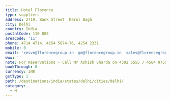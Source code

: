 ```yaml
---
title: Hotel Florence
type: suppliers
address: 2719, Bank Street  Karol Bagh
city: Delhi
country: India
postalCode: 110 005
areaCode: '11'
phone: 4714 4714, 4154 5674-76, 4254 2331
mobile: 0
email: 'resvn@florencegroup.in  gm@florencegroup.in  sales@florencegroup.in    '
www: ''
note: For Reservations - Call Mr Ashish Sharda on 4502 5555 / 4504 9755 / 45025500
bookThrough: 0
currency: INR
gstType: 1
path: /destinations/india/states/delhi/cities/delhi/
category:
  - H
---
```


